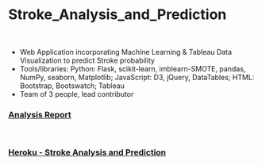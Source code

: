 # Stroke_Analysis_and_Prediction

<br>

*  Web Application incorporating Machine Learning & Tableau Data Visualization to predict
Stroke probability
*  Tools/libraries: Python: Flask, scikit-learn, imblearn-SMOTE, pandas, NumPy, seaborn,
Matplotlib; JavaScript: D3, jQuery, DataTables; HTML: Bootstrap, Bootswatch; Tableau
*  Team of 3 people, lead contributor



### <a href="https://github.com/ykrasnikov/Stroke_Analysis_and_Prediction/edit/main/Stroke/"> Analysis Report</a>

<br>

### <a href="https://stroke-analysis-and-prediction.herokuapp.com/">Heroku  - Stroke Analysis and Prediction</a> 




